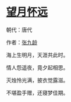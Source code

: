 # [望月怀远](http://so.gushiwen.org/view_2784.aspx)

朝代：唐代

作者：[张九龄](http://so.gushiwen.org/author_691.aspx)

海上生明月，天涯共此时。

情人怨遥夜，竟夕起相思。

灭烛怜光满，披衣觉露滋。

不堪盈手赠，还寝梦佳期。

